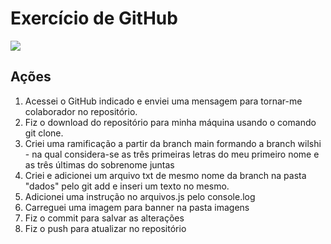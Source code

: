 # **Exercício de GitHub**

![](https://github.com/arleysouza/esof/blob/wilshi/imagens/Logo.jpeg)

## Ações

1. Acessei o GitHub indicado e enviei uma mensagem para tornar-me colaborador no repositório.
2. Fiz o download do repositório para minha máquina usando o comando git clone.
3. Criei uma ramificação a partir da branch main formando a branch wilshi - na qual considera-se as três primeiras letras do meu primeiro nome e as três últimas do sobrenome juntas
4. Criei e adicionei um arquivo txt de mesmo nome da branch na pasta "dados" pelo git add e inseri um texto no mesmo.
5. Adicionei uma instrução no arquivos.js pelo console.log
6. Carreguei uma imagem para banner na pasta imagens
7. Fiz o commit para salvar as alterações
8. Fiz o push para atualizar no repositório
